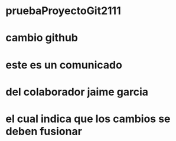 # pruebaProyectoGit2111
# cambio github
# este es un comunicado 
# del colaborador jaime garcia
# el cual indica que los cambios se deben fusionar

